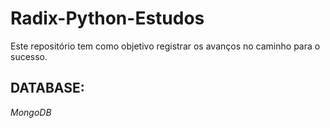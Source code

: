 # Radix-Python-Estudos

Este repositório tem como objetivo registrar os avanços no caminho para o sucesso.

## DATABASE:

*MongoDB*


